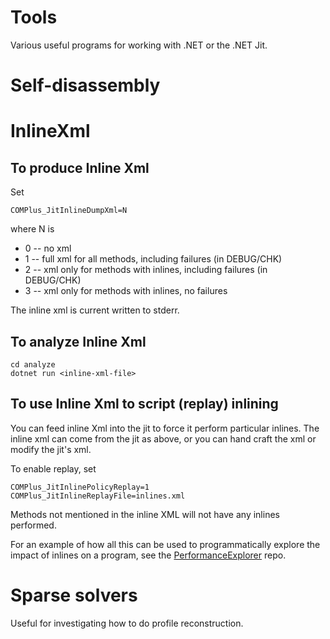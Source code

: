 # Tools
Various useful programs for working with .NET or the .NET Jit.

# Self-disassembly

# InlineXml

## To produce Inline Xml

Set

`COMPlus_JitInlineDumpXml=N`

where N is
* 0 -- no xml
* 1 -- full xml for all methods, including failures (in DEBUG/CHK)
* 2 -- xml only for methods with inlines, including failures (in DEBUG/CHK)
* 3 -- xml only for methods with inlines, no failures

The inline xml is current written to stderr.

## To analyze Inline Xml

```
cd analyze
dotnet run <inline-xml-file>
```

## To use Inline Xml to script (replay) inlining

You can feed inline Xml into the jit to force it perform particular inlines.
The inline xml can come from the jit as above, or you can hand craft the xml
or modify the jit's xml.

To enable replay, set

`COMPlus_JitInlinePolicyReplay=1`
`COMPlus_JitInlineReplayFile=inlines.xml`

Methods not mentioned in the inline XML will not have any inlines performed.

For an example of how all this can be used to programmatically explore
the impact of inlines on a program, see the
[PerformanceExplorer](https://github.com/AndyAyersMS/PerformanceExplorer)
repo.

# Sparse solvers

Useful for investigating how to do profile reconstruction.
